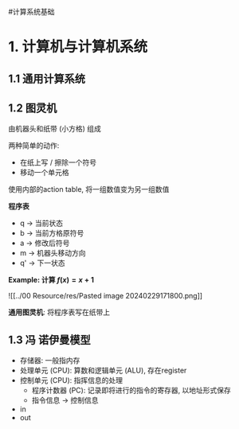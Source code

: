 #计算系统基础

# 1. 计算机与计算机系统

## 1.1 通用计算系统



## 1.2 图灵机

由机器头和纸带 (小方格) 组成

两种简单的动作:

- 在纸上写 / 擦除一个符号
- 移动一个单元格

使用内部的action table, 将一组数值变为另一组数值

**程序表**

- q -> 当前状态
- b -> 当前方格原符号
- a -> 修改后符号
- m -> 机器头移动方向
- q' -> 下一状态

**Example: 计算 $f(x) = x + 1$**

![[../00 Resource/res/Pasted image 20240229171800.png]]

**通用图灵机**: 将程序表写在纸带上


## 1.3 冯 诺伊曼模型

- 存储器: 一般指内存
- 处理单元 (CPU): 算数和逻辑单元 (ALU), 存在register
- 控制单元 (CPU): 指挥信息的处理
	- 程序计数器 (PC): 记录即将进行的指令的寄存器, 以地址形式保存
	- 指令信息 -> 控制信息
- in
- out

